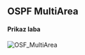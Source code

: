 ## OSPF MultiArea


<h4>Prikaz laba</h4>

 ![OSF_MultiArea](https://user-images.githubusercontent.com/24782270/233786435-dcddfa50-bcb9-4af3-8882-b4e92daa9a4f.JPG)
